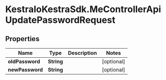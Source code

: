 # KestraIoKestraSdk.MeControllerApiUpdatePasswordRequest

## Properties

Name | Type | Description | Notes
------------ | ------------- | ------------- | -------------
**oldPassword** | **String** |  | [optional] 
**newPassword** | **String** |  | [optional] 


